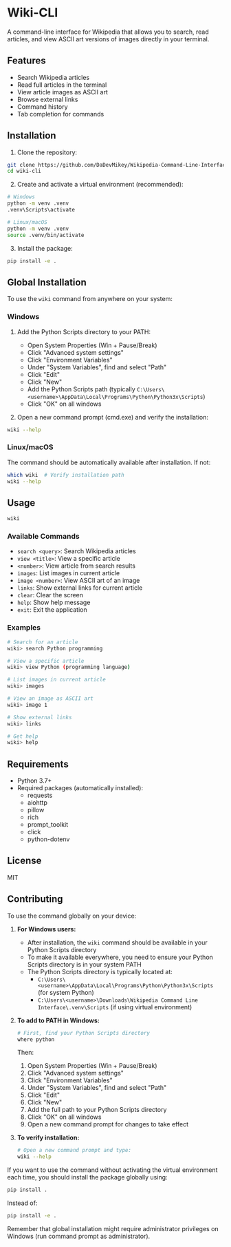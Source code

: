 # Wiki-CLI

A command-line interface for Wikipedia that allows you to search, read articles, and view ASCII art versions of images directly in your terminal.

## Features

- Search Wikipedia articles
- Read full articles in the terminal
- View article images as ASCII art
- Browse external links
- Command history
- Tab completion for commands

## Installation

1. Clone the repository:
```bash
git clone https://github.com/DaDevMikey/Wikipedia-Command-Line-Interface/.git
cd wiki-cli
```

2. Create and activate a virtual environment (recommended):
```bash
# Windows
python -m venv .venv
.venv\Scripts\activate

# Linux/macOS
python -m venv .venv
source .venv/bin/activate
```

3. Install the package:
```bash
pip install -e .
```

## Global Installation

To use the `wiki` command from anywhere on your system:

### Windows
1. Add the Python Scripts directory to your PATH:
   - Open System Properties (Win + Pause/Break)
   - Click "Advanced system settings"
   - Click "Environment Variables"
   - Under "System Variables", find and select "Path"
   - Click "Edit"
   - Click "New"
   - Add the Python Scripts path (typically `C:\Users\<username>\AppData\Local\Programs\Python\Python3x\Scripts`)
   - Click "OK" on all windows

2. Open a new command prompt (cmd.exe) and verify the installation:
```bash
wiki --help
```

### Linux/macOS
The command should be automatically available after installation. If not:
```bash
which wiki  # Verify installation path
wiki --help
```

## Usage

```bash
wiki
```

### Available Commands

- `search <query>`: Search Wikipedia articles
- `view <title>`: View a specific article
- `<number>`: View article from search results
- `images`: List images in current article
- `image <number>`: View ASCII art of an image
- `links`: Show external links for current article
- `clear`: Clear the screen
- `help`: Show help message
- `exit`: Exit the application

### Examples

```bash
# Search for an article
wiki> search Python programming

# View a specific article
wiki> view Python (programming language)

# List images in current article
wiki> images

# View an image as ASCII art
wiki> image 1

# Show external links
wiki> links

# Get help
wiki> help
```

## Requirements

- Python 3.7+
- Required packages (automatically installed):
  - requests
  - aiohttp
  - pillow
  - rich
  - prompt_toolkit
  - click
  - python-dotenv

## License

MIT

## Contributing




To use the command globally on your device:

1. **For Windows users:**
   - After installation, the `wiki` command should be available in your Python Scripts directory
   - To make it available everywhere, you need to ensure your Python Scripts directory is in your system PATH
   - The Python Scripts directory is typically located at:
     - `C:\Users\<username>\AppData\Local\Programs\Python\Python3x\Scripts` (for system Python)
     - `C:\Users\<username>\Downloads\Wikipedia Command Line Interface\.venv\Scripts` (if using virtual environment)

2. **To add to PATH in Windows:**
   ```bash
   # First, find your Python Scripts directory
   where python
   ```
   Then:
   1. Open System Properties (Win + Pause/Break)
   2. Click "Advanced system settings"
   3. Click "Environment Variables"
   4. Under "System Variables", find and select "Path"
   5. Click "Edit"
   6. Click "New"
   7. Add the full path to your Python Scripts directory
   8. Click "OK" on all windows
   9. Open a new command prompt for changes to take effect

3. **To verify installation:**
   ```bash
   # Open a new command prompt and type:
   wiki --help
   ```

If you want to use the command without activating the virtual environment each time, you should install the package globally using:
```bash
pip install .
```
Instead of:
```bash
pip install -e .
```

Remember that global installation might require administrator privileges on Windows (run command prompt as administrator).
